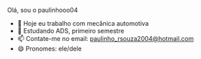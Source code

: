 Olá, sou o paulinhooo04

- 🔭 Hoje eu trabalho com mecânica automotiva
- 🌱 Estudando ADS, primeiro semestre
- 📫 Contate-me no email: paulinho_rsouza2004@hotmail.com
- 😄 Pronomes: ele/dele
